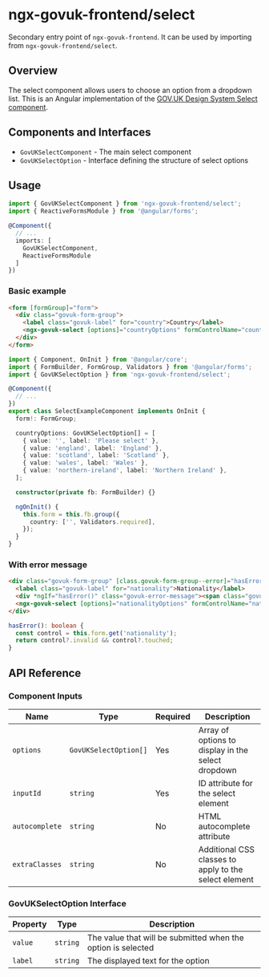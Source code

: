 # ngx-govuk-frontend/select

Secondary entry point of `ngx-govuk-frontend`. It can be used by importing from `ngx-govuk-frontend/select`.

## Overview

The select component allows users to choose an option from a dropdown list. This is an Angular implementation of the [GOV.UK Design System Select component](https://design-system.service.gov.uk/components/select/).

## Components and Interfaces

- `GovUKSelectComponent` - The main select component
- `GovUKSelectOption` - Interface defining the structure of select options

## Usage

```typescript
import { GovUKSelectComponent } from 'ngx-govuk-frontend/select';
import { ReactiveFormsModule } from '@angular/forms';

@Component({
  // ...
  imports: [
    GovUKSelectComponent,
    ReactiveFormsModule
  ]
})
```

### Basic example

```html
<form [formGroup]="form">
  <div class="govuk-form-group">
    <label class="govuk-label" for="country">Country</label>
    <ngx-govuk-select [options]="countryOptions" formControlName="country" inputId="country"> </ngx-govuk-select>
  </div>
</form>
```

```typescript
import { Component, OnInit } from '@angular/core';
import { FormBuilder, FormGroup, Validators } from '@angular/forms';
import { GovUKSelectOption } from 'ngx-govuk-frontend/select';

@Component({
  // ...
})
export class SelectExampleComponent implements OnInit {
  form!: FormGroup;

  countryOptions: GovUKSelectOption[] = [
    { value: '', label: 'Please select' },
    { value: 'england', label: 'England' },
    { value: 'scotland', label: 'Scotland' },
    { value: 'wales', label: 'Wales' },
    { value: 'northern-ireland', label: 'Northern Ireland' },
  ];

  constructor(private fb: FormBuilder) {}

  ngOnInit() {
    this.form = this.fb.group({
      country: ['', Validators.required],
    });
  }
}
```

### With error message

```html
<div class="govuk-form-group" [class.govuk-form-group--error]="hasError()">
  <label class="govuk-label" for="nationality">Nationality</label>
  <div *ngIf="hasError()" class="govuk-error-message"><span class="govuk-visually-hidden">Error:</span> Please select a nationality</div>
  <ngx-govuk-select [options]="nationalityOptions" formControlName="nationality" inputId="nationality"> </ngx-govuk-select>
</div>
```

```typescript
hasError(): boolean {
  const control = this.form.get('nationality');
  return control?.invalid && control?.touched;
}
```

## API Reference

### Component Inputs

| Name           | Type                  | Required | Description                                           |
| -------------- | --------------------- | -------- | ----------------------------------------------------- |
| `options`      | `GovUKSelectOption[]` | Yes      | Array of options to display in the select dropdown    |
| `inputId`      | `string`              | Yes      | ID attribute for the select element                   |
| `autocomplete` | `string`              | No       | HTML autocomplete attribute                           |
| `extraClasses` | `string`              | No       | Additional CSS classes to apply to the select element |

### GovUKSelectOption Interface

| Property | Type     | Description                                                  |
| -------- | -------- | ------------------------------------------------------------ |
| `value`  | `string` | The value that will be submitted when the option is selected |
| `label`  | `string` | The displayed text for the option                            |
